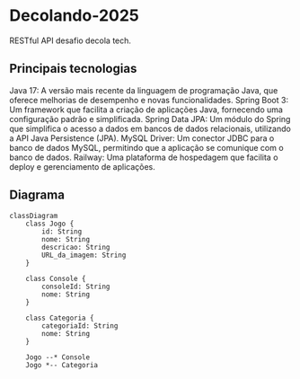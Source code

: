 # Decolando-2025
RESTful API desafio decola tech.
## Principais tecnologias
Java 17: A versão mais recente da linguagem de programação Java, que oferece melhorias de desempenho e novas funcionalidades.
Spring Boot 3: Um framework que facilita a criação de aplicações Java, fornecendo uma configuração padrão e simplificada.
Spring Data JPA: Um módulo do Spring que simplifica o acesso a dados em bancos de dados relacionais, utilizando a API Java Persistence (JPA).
MySQL Driver: Um conector JDBC para o banco de dados MySQL, permitindo que a aplicação se comunique com o banco de dados.
Railway: Uma plataforma de hospedagem que facilita o deploy e gerenciamento de aplicações.

## Diagrama

```mermaid
classDiagram
    class Jogo {
        id: String
        nome: String
        descricao: String
        URL_da_imagem: String
    }

    class Console {
        consoleId: String
        nome: String
    }

    class Categoria {
        categoriaId: String
        nome: String
    }

    Jogo --* Console
    Jogo *-- Categoria
```
